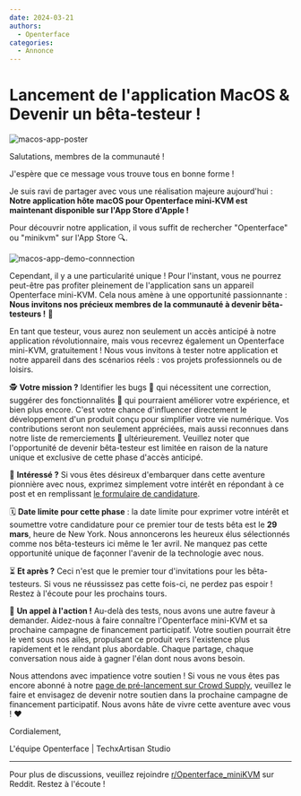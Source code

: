 ```yaml
---
date: 2024-03-21
authors:
  - Openterface
categories:
  - Annonce
---
```


# Lancement de l'application MacOS & Devenir un bêta-testeur !

![macos-app-poster](/images/event/macos_app.webp)

Salutations, membres de la communauté !

J'espère que ce message vous trouve tous en bonne forme !

Je suis ravi de partager avec vous une réalisation majeure aujourd'hui : **Notre application hôte macOS pour Openterface mini-KVM est maintenant disponible sur l'App Store d'Apple !**

<!-- more -->

Pour découvrir notre application, il vous suffit de rechercher "Openterface" ou "minikvm" sur l'App Store 🔍.

![macos-app-demo-connnection](/images/event/macos-app-demo-connections.webp)

Cependant, il y a une particularité unique ! Pour l'instant, vous ne pourrez peut-être pas profiter pleinement de l'application sans un appareil Openterface mini-KVM. Cela nous amène à une opportunité passionnante : **Nous invitons nos précieux membres de la communauté à devenir bêta-testeurs !** 🌟

En tant que testeur, vous aurez non seulement un accès anticipé à notre application révolutionnaire, mais vous recevrez également un Openterface mini-KVM, gratuitement ! Nous vous invitons à tester notre application et notre appareil dans des scénarios réels : vos projets professionnels ou de loisirs.

🕵️ **Votre mission ?** Identifier les bugs 🐞 qui nécessitent une correction, suggérer des fonctionnalités 🚀 qui pourraient améliorer votre expérience, et bien plus encore. C'est votre chance d'influencer directement le développement d'un produit conçu pour simplifier votre vie numérique. Vos contributions seront non seulement appréciées, mais aussi reconnues dans notre liste de remerciements 📜 ultérieurement. Veuillez noter que l'opportunité de devenir bêta-testeur est limitée en raison de la nature unique et exclusive de cette phase d'accès anticipé.

📝 **Intéressé ?** Si vous êtes désireux d'embarquer dans cette aventure pionnière avec nous, exprimez simplement votre intérêt en répondant à ce post et en remplissant [le formulaire de candidature](https://forms.gle/gNKpnvrvwnZNUJbq5).

🗓 **Date limite pour cette phase** : la date limite pour exprimer votre intérêt et soumettre votre candidature pour ce premier tour de tests bêta est le **29 mars**, heure de New York. Nous annoncerons les heureux élus sélectionnés comme nos bêta-testeurs ici même le 1er avril. Ne manquez pas cette opportunité unique de façonner l'avenir de la technologie avec nous.

⏳ **Et après ?** Ceci n'est que le premier tour d'invitations pour les bêta-testeurs. Si vous ne réussissez pas cette fois-ci, ne perdez pas espoir ! Restez à l'écoute pour les prochains tours.

📣 **Un appel à l'action !** Au-delà des tests, nous avons une autre faveur à demander. Aidez-nous à faire connaître l'Openterface mini-KVM et sa prochaine campagne de financement participatif. Votre soutien pourrait être le vent sous nos ailes, propulsant ce produit vers l'existence plus rapidement et le rendant plus abordable. Chaque partage, chaque conversation nous aide à gagner l'élan dont nous avons besoin.

Nous attendons avec impatience votre soutien ! Si vous ne vous êtes pas encore abonné à notre [page de pré-lancement sur Crowd Supply](https://www.crowdsupply.com/techxartisan/openterface-mini-kvm), veuillez le faire et envisagez de devenir notre soutien dans la prochaine campagne de financement participatif. Nous avons hâte de vivre cette aventure avec vous ! ❤️

Cordialement,

L'équipe Openterface | TechxArtisan Studio

--------

Pour plus de discussions, veuillez rejoindre [r/Openterface_miniKVM](https://www.reddit.com/r/Openterface_miniKVM/) sur Reddit. Restez à l'écoute !